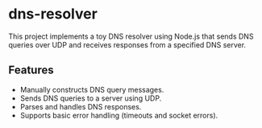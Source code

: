 # dns-resolver

This project implements a toy DNS resolver using Node.js that sends DNS queries over UDP and receives responses from a specified DNS server.

## Features

- Manually constructs DNS query messages.
- Sends DNS queries to a server using UDP.
- Parses and handles DNS responses.
- Supports basic error handling (timeouts and socket errors).

